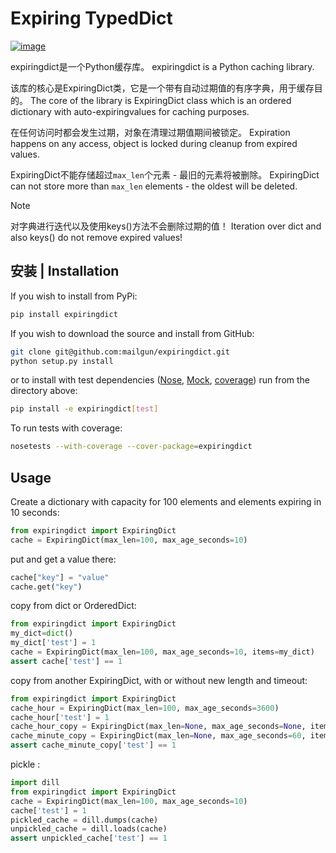 # Expiring TypedDict

[![image](https://coveralls.io/repos/github/mailgun/expiringdict/badge.svg?branch=master)](https://coveralls.io/github/mailgun/expiringdict?branch=master)

expiringdict是一个Python缓存库。
expiringdict is a Python caching library.

该库的核心是ExpiringDict类，它是一个带有自动过期值的有序字典，用于缓存目的。
The core of the library is ExpiringDict class which is an ordered dictionary with auto-expiringvalues for caching purposes.

在任何访问时都会发生过期，对象在清理过期值期间被锁定。
Expiration happens on any access, object is locked during cleanup from expired values.

ExpiringDict不能存储超过`max_len`个元素 - 最旧的元素将被删除。
ExpiringDict can not store more than `max_len` elements - the oldest will be deleted.

> [!NOTE]
> 对字典进行迭代以及使用keys()方法不会删除过期的值！
> Iteration over dict and also keys() do not remove expired values!

## 安装 | Installation

If you wish to install from PyPi:

``` bash
pip install expiringdict
```

If you wish to download the source and install from GitHub:

``` bash
git clone git@github.com:mailgun/expiringdict.git
python setup.py install
```

or to install with test dependencies
([Nose](http://readthedocs.org/docs/nose/en/latest/),
[Mock](http://www.voidspace.org.uk/python/mock/),
[coverage](http://nedbatchelder.com/code/coverage/)) run from the
directory above:

``` bash
pip install -e expiringdict[test]
```

To run tests with coverage:

``` bash
nosetests --with-coverage --cover-package=expiringdict
```

## Usage

Create a dictionary with capacity for 100 elements and elements expiring
in 10 seconds:

``` py
from expiringdict import ExpiringDict
cache = ExpiringDict(max_len=100, max_age_seconds=10)
```

put and get a value there:

``` py
cache["key"] = "value"
cache.get("key")
```

copy from dict or OrderedDict:

``` py
from expiringdict import ExpiringDict
my_dict=dict()
my_dict['test'] = 1
cache = ExpiringDict(max_len=100, max_age_seconds=10, items=my_dict)
assert cache['test'] == 1
```

copy from another ExpiringDict, with or without new length and timeout:

``` py
from expiringdict import ExpiringDict
cache_hour = ExpiringDict(max_len=100, max_age_seconds=3600)
cache_hour['test'] = 1
cache_hour_copy = ExpiringDict(max_len=None, max_age_seconds=None, items=cache_hour)
cache_minute_copy = ExpiringDict(max_len=None, max_age_seconds=60, items=cache_hour)
assert cache_minute_copy['test'] == 1
```

pickle :

``` py
import dill
from expiringdict import ExpiringDict
cache = ExpiringDict(max_len=100, max_age_seconds=10)
cache['test'] = 1
pickled_cache = dill.dumps(cache)
unpickled_cache = dill.loads(cache)
assert unpickled_cache['test'] == 1
```
